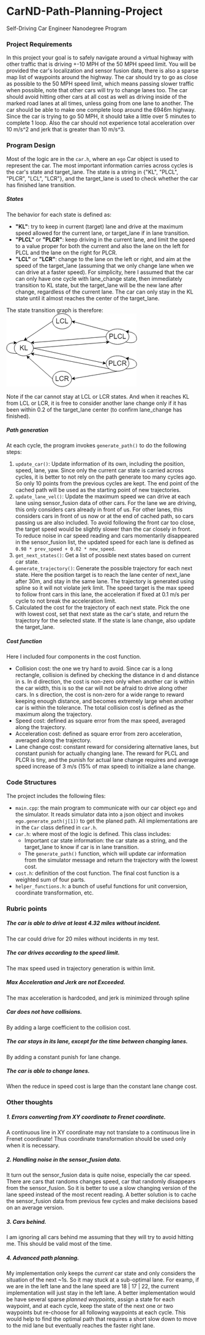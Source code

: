 # CarND-Path-Planning-Project
Self-Driving Car Engineer Nanodegree Program

### Project Requirements
In this project your goal is to safely navigate around a virtual highway with other traffic that is driving +-10 MPH of the 50 MPH speed limit. You will be provided the car's localization and sensor fusion data, there is also a sparse map list of waypoints around the highway. The car should try to go as close as possible to the 50 MPH speed limit, which means passing slower traffic when possible, note that other cars will try to change lanes too. The car should avoid hitting other cars at all cost as well as driving inside of the marked road lanes at all times, unless going from one lane to another. The car should be able to make one complete loop around the 6946m highway. Since the car is trying to go 50 MPH, it should take a little over 5 minutes to complete 1 loop. Also the car should not experience total acceleration over 10 m/s^2 and jerk that is greater than 10 m/s^3.

### Program Design
Most of the logic are in the `car.h`, where an `ego` Car object is used to represent the car. The most important information carries across cycles is the car's state and target_lane. The state is a string in {"KL", "PLCL", "PLCR", "LCL", "LCR"}, and the target_lane is used to check whether the car has finished lane transition.

##### States
The behavior for each state is defined as:
* **"KL"**: try to keep in current (target) lane and drive at the maximum speed allowed for the current lane, or target_lane if in lane transition.
* **"PLCL"** or **"PLCR"**: keep driving in the current lane, and limit the speed to a value proper for both the current and also the lane on the left for PLCL and the lane on the right for PLCR.
* **"LCL"** or **"LCR"**: change to the lane on the left or right, and aim at the speed of the target_lane (assuming that we only change lane when we can drive at a faster speed). For simplicity, here I assumed that the car can only have one cycle with lane_change state, then immediately transition to KL state, but the target_lane will be the new lane after change, regardless of the current lane. The car can only stay in the KL state until it almost reaches the center of the target_lane.

The state transition graph is therefore:
![FSM](./FSM.png)

Note if the car cannot stay at LCL or LCR states. And when it reaches KL from LCL or LCR, it is free to consider another lane change only if it has been within 0.2 of the target_lane center (to confirm lane_change has finished).

##### Path generation
At each cycle, the program invokes `generate_path()` to do the following steps:
1. `update_car()`: Update information of its own, including the position, speed, lane, yaw. Since only the current car state is carried across cycles, it is better to not rely on the path generate too many cycles ago. So only 10 points from the previous cycles are kept. The end point of the cached path will be used as the starting point of new trajectories.
2. `update_lane_vel()`: Update the maximum speed we can drive at each lane using sensor_fusion data of other cars. For the lane we are driving, this only considers cars already in front of us. For other lanes, this considers cars in front of us now or at the end of cached path, so cars passing us are also included.
To avoid following the front car too close, the target speed would be slightly slower than the car closely in front.
To reduce noise in car speed reading and cars momentarily disappeared in the sensor_fusion list, the updated speed for each lane is defined as `0.98 * prev_speed + 0.02 * new_speed`.
3. `get_next_states()`: Get a list of possible next states based on current car state.
4. `generate_trajectory()`: Generate the possible trajectory for each next state.
Here the position target is to reach the lane center of next_lane after 30m, and stay in the same lane. The trajectory is generated using spline so it will not violate jerk limit.
The speed target is the max speed to follow front cars in this lane, the acceleration if fixed at 0.1 m/s per cycle to not break the acceleration limit.
5. Calculated the cost for the trajectory of each next state. Pick the one with lowest cost, set that next state as the car's state, and return the trajectory for the selected state. If the state is lane change, also update the target_lane.

##### Cost function
Here I included four components in the cost function.
* Collision cost: the one we try hard to avoid. Since car is a long rectangle, collision is defined by checking the distance in d and distance in s. In d direction, the cost is non-zero only when another car is within the car width, this is so the car will not be afraid to drive along other cars. In s direction, the cost is non-zero for a wide range to reward keeping enough distance, and becomes extremely large when another car is within the tolerance. The total collision cost is defined as the maximum along the trajectory.
* Speed cost: defined as square error from the max speed, averaged along the trajectory.
* Acceleration cost: defined as square error from zero acceleration, averaged along the trajectory.
* Lane change cost: constant reward for considering alternative lanes, but constant punish for actually changing lane. The reward for PLCL and PLCR is tiny, and the punish for actual lane change requires and average speed increase of 3 m/s (15% of max speed) to initialize a lane change.

### Code Structures
The project includes the following files:

* `main.cpp`: the main program to communicate with our car object `ego` and the simulator. It reads simulator data into a json object and invokes `ego.generate_path(j[1])` to get the planed path. All implementations are in the `Car` class defined in `car.h`.
* `car.h`: where most of the logic is defined. This class includes:
  - Important car state information: the car state as a string, and the target_lane to know if car is in lane transition.
  - The `generate_path()` function, which will update car information from the simulator message and return the trajectory with the lowest cost.
* `cost.h`: definition of the cost function. The final cost function is a weighted sum of four parts.
* `helper_functions.h`: a bunch of useful functions for unit conversion, coordinate transformation, etc.

### Rubric points
##### The car is able to drive at least 4.32 miles without incident.
The car could drive for 20 miles without incidents in my test.
##### The car drives according to the speed limit.
The max speed used in trajectory generation is within limit.
##### Max Acceleration and Jerk are not Exceeded.
The max acceleration is hardcoded, and jerk is minimized through spline
##### Car does not have collisions.
By adding a large coefficient to the collision cost.
##### The car stays in its lane, except for the time between changing lanes.
By adding a constant punish for lane change.
##### The car is able to change lanes.
When the reduce in speed cost is large than the constant lane change cost.

### Other thoughts
##### 1. Errors converting from XY coordinate to Frenet coordinate.
A continuous line in XY coordinate may not translate to a continuous line in Frenet coordinate! Thus coordinate transformation should be used only when it is necessary.
##### 2. Handling noise in the sensor_fusion data.
It turn out the sensor_fusion data is quite noise, especially the car speed. There are cars that randoms changes speed, car that randomly disappears from the sensor_fusion. So it is better to use a slow changing version of the lane speed instead of the most recent reading. A better solution is to cache the sensor_fusion data from previous few cycles and make decisions based on an average version.
##### 3. Cars behind.
I am ignoring all cars behind me assuming that they will try to avoid hitting me. This should be valid most of the time.
##### 4. Advanced path planning.
My implementation only keeps the *current* car state and only considers the situation of the next ~1s. So it may stuck at a sub-optimal lane. For examp, if we are in the left lane and the lane speed are 18 | 17 | 22, the current implementation will just stay in the left lane. A better implementation would be have several sparse *planned waypoints*, assign a state for each waypoint, and at each cycle, keep the state of the next one or two waypoints but re-choose for all following waypoints at each cycle. This would help to find the optimal path that requires a short slow down to move to the mid lane but eventually reaches the faster right lane.
